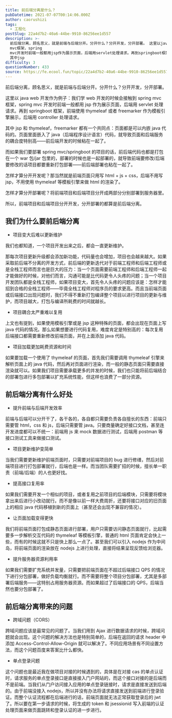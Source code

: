 ```yaml
---
title: 前后端分离是什么？
pubDatetime: 2021-07-07T00:14:06.000Z
author: caorushizi
tags:
  - 工程化
postSlug: 22a4d7b2-40a6-44be-9910-86256ee1d557
description: >-
  前后端分离，顾名思义，就是前端与后端分开。分开什么？分开开发，分开部署。 这里以java web开发作为例子：我们学web开发的时候会接触到spring
  mvc框架，spring
  mvc开发时前端一般都用jsp作为展示页面，后端用servlet处理请求。再到springboot框架，前端使用thymeleaf或者freemarker作为模板引擎展示，后端用controller处理请求。
  其中jsp
difficulty: 3
questionNumber: 433
source: https://fe.ecool.fun/topic/22a4d7b2-40a6-44be-9910-86256ee1d557
---
```


前后端分离，顾名思义，就是前端与后端分开。分开什么？分开开发，分开部署。

这里以 java web 开发作为例子：我们学 web 开发的时候会接触到 spring mvc 框架，spring mvc 开发时前端一般都用 jsp 作为展示页面，后端用 servlet 处理请求。再到 springboot 框架，前端使用 thymeleaf 或者 freemarker 作为模板引擎展示，后端用 controller 处理请求。

其中 jsp 和 thymeleaf，freemarker 都有一个共同点：页面都是可以内嵌 java 代码的。页面里面嵌入了 java（后端程序设计语言）代码，就导致页面和后端服务的耦合度特别高——前后端开发的时候粘在一起了。

而如果我们要部署 spring mvc/springboot 的项目的话，前后端代码也都是打包在一个 war 包/jar 包里的，部署的时候也是一起部署的，就导致前端要修改/后端要修改的话项目都要重新打包部署——前后端部署也粘在一起了。

怎样才算分开开发呢？那当然就是前端页面只用写 html + js + css，后端不用写 jsp，不用使用 thymeleaf 等模板引擎来做 html 的渲染了。

怎样才算分开部署呢？将前端项目和后端项目分开成两部分分别部署到服务器里。

所以，前端项目和后端项目分开开发，分开部署的都算是前后端分离。

## 我们为什么要前后端分离

- 项目变大后难以更新维护

我们也都知道，一个项目开发出来之后，都会一直更新维护。

那每次项目更新升级都会添加新功能，代码量也会增加，项目也会越来越大。如果采取前后端不分离的开发方式，前后端的更新迭代对于前端工程师和后端工程师或是全栈工程师而言也是巨大的压力：当一个页面需要前端工程师和后端工程师一起才能做好的时候，对他们而言，沟通可能是比代码更令人头疼的问题；当一个项目开发团队都是全栈工程师，如果项目变大，首先令人头疼的问题应该是：怎样才能招到合格的全栈工程师——毕竟全栈工程师对程序员的要求更高。而且当前端页面或后端接口出现问题时，我们不得不重新打包编译整个项目以进行项目的更新与维护，而项目越大，打包与编译所耗费的时间就越长。

- 项目耦合太严重难以复用

上文也有提到，如果使用模板引擎或是 jsp 这种特殊的页面，都会出现在页面上写 java 代码的情况。那么如果想要进行代码复用，难度肯定是特别高的：每次复用后端接口都需要重新修改前端页面，并在上面添加 java 代码。

- 项目加载更加耗费资源和时间

如果要加载一个使用了 thymeleaf 的页面，首先我们需要调用 thymeleaf 引擎来解析页面上的 java 代码，然后再对页面进行渲染，而一般的静态页面只需要直接渲染就可以。如果我们项目需要承载更多的并发的时候，我们也只能将前后端结合的部署包进行多包部署以扩充系统性能，但这样也浪费了一部分资源。

## 前后端分离有什么好处

- 提升前端与后端开发效率

前端与后端可以分开干了，各干各的，各自都只需要负责各自擅长的东西：前端只需要管 html，css 和 js，后端只需要管 java。只要商量确定好接口文档，甚至连开发进度都可以不统一：前端用 js 来 mock 数据进行测试，后端用 postman 等接口测试工具来做接口测试。

- 项目更新维护变简单

当我们需要更新维护前端页面时，只需要对前端项目的 bug 进行修缮，然后对前端项目进行打包部署就行，后端也是一样。而当团队需要扩招的时候，擅长单一职责（前端/后端）的人也更好找。

- 提高接口复用率

如果我们需要开发一个相似的项目，或者复用之前项目的后端模块，只需要将模块拿出来后进行小改动就行。而不是像以前一样大费周折，还要将接口对应的旧页面上的相应 java 代码移植到新的页面上（甚至还会出现不兼容的情况）。

- 让页面加载变得更快

我们将前端页面打包成静态页面进行部署，用户只需要访问静态页面就行，比起需要多一步解析交互代码的 thymeleaf 等模板引擎，普通的 html 页面肯定会快上一些，而有的时候这就不只是快上那么一点了。甚至我们可以引入 nodejs 作为中间岛，将前端页面的渲染放在 nodejs 上进行处理，直接将结果呈现反馈给浏览器。

- 提升服务器资源利用率

如果我们需要扩充系统并发量，只需要把前端页面在不超过后端接口 QPS 的情况下进行分包部署，做好负载均衡就行。而不需要将整个项目分包部署，尤其是多部署后端服务——这特别占用服务器资源。而如果超过了后端接口的 QPS，后端当然也要分包部署了。

## 前后端分离带来的问题

- 跨域问题（CORS）

跨域问题应该是最常见的问题了。当我们用到 Ajax 进行数据请求的时候，跨域问题就会出现。这个问题的解决方法也是特别简单的，后端在返回的请求 header 中添加 Access-Control-Allow-Origin 就可以解决了。不同应用场景有不同设置方法，而这个问题百度来答案比什么都快。

- 单点登录问题

这个问题也是最近我在做项目对接的时候遇到的，具体是在对接 cas 的单点认证时，请求服务的单点登录接口是直接接入门户网站的，而这个接口对接的是后端而不是前端。当我们从门户访问接入应用的单点登录链接时，请求是直接发送到后端的。由于前端没接入 nodejs，所以并没有办法将请求直接发送到前端进行登录验证。而整个认证流程都在后端进行的话，前端页面就无法正常获取登录后的 jwt 了。所以要在第一步请求的时候，将生成的 token 和 jsessionid 写入前端的认证处理页面来做页面跳转和登录认证的进一步进行。
